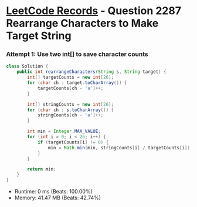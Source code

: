 # [LeetCode Records](../../README.md) - Question 2287 Rearrange Characters to Make Target String

### Attempt 1: Use two int[] to save character counts
```java
class Solution {
    public int rearrangeCharacters(String s, String target) {
        int[] targetCounts = new int[26];
        for (char ch : target.toCharArray()) {
            targetCounts[ch - 'a']++;
        }

        int[] stringCounts = new int[26];
        for (char ch : s.toCharArray()) {
            stringCounts[ch - 'a']++;
        }

        int min = Integer.MAX_VALUE;
        for (int i = 0; i < 26; i++) {
            if (targetCounts[i] != 0) {
                min = Math.min(min, stringCounts[i] / targetCounts[i]);
            }
        }

        return min;
    }
}
```
- Runtime: 0 ms (Beats: 100.00%)
- Memory: 41.47 MB (Beats: 42.74%)

<br>
